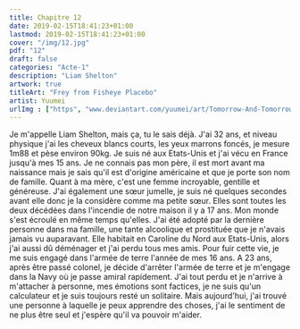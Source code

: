 ```yaml
---
title: Chapitre 12
date: 2019-02-15T18:41:23+01:00
lastmod: 2019-02-15T18:41:23+01:00
cover: "/img/12.jpg"
pdf: "12"
draft: false
categories: "Acte-1"
description: "Liam Shelton"
artwork: true
titleArt: "Frey from Fisheye Placebo"
artist: Yuumei
urlImg : ["https", "www.deviantart.com/yuumei/art/Tomorrow-And-Tomorrow-754662853"]
---
```

Je m'appelle Liam Shelton, mais ça, tu le sais déjà. J'ai 32 ans, et niveau physique j'ai les cheveux blancs courts, les yeux marrons foncés, je mesure 1m88 et pèse environ 90kg. Je suis né aux Etats-Unis et j'ai vécu en France jusqu'à mes 15 ans. Je ne connais pas mon père, il est mort avant ma naissance mais je sais qu'il est d'origine américaine et que je porte son nom de famille. Quant à ma mère, c'est une femme incroyable, gentille et généreuse. J'ai également une sœur jumelle, je suis né quelques secondes avant elle donc je la considère comme ma petite sœur. Elles sont toutes les deux décédées dans l'incendie de notre maison il y a 17 ans. Mon monde s'est écroulé en même temps qu'elles. J'ai été adopté par la dernière personne dans ma famille, une tante alcoolique et prostituée que je n'avais jamais vu auparavant. Elle habitait en Caroline du Nord aux Etats-Unis, alors j'ai aussi dû déménager et j'ai perdu tous mes amis. Pour fuir cette vie, je me suis engagé dans l'armée de terre l'année de mes 16 ans. A 23 ans, après être passé colonel, je décide d'arrêter l'armée de terre et je m'engage dans la Navy où je passe amiral rapidement. J'ai tout perdu et je n'arrive à m'attacher à personne, mes émotions sont factices, je ne suis qu'un calculateur et je suis toujours resté un solitaire. Mais aujourd'hui, j'ai trouvé une personne à laquelle je peux apprendre des choses, j'ai le sentiment de ne plus être seul et j'espère qu'il va pouvoir m'aider.